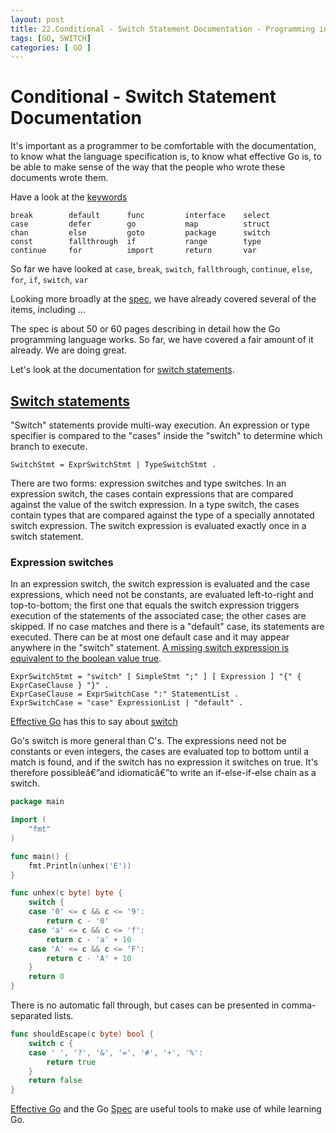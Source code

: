 ```yaml
---
layout: post
title: 22.Conditional - Switch Statement Documentation - Programming in GO
tags: [GO, SWITCH]
categories: [ GO ]
---
```


#  Conditional - Switch Statement Documentation

It's important as a programmer to be comfortable with the documentation, to know what the language specification is, to know what effective Go is, to be able to make sense of the way that the people who wrote these documents wrote them.

Have a look at the [keywords](https://golang.org/ref/spec#Keywords)

```
break        default      func         interface    select
case         defer        go           map          struct
chan         else         goto         package      switch
const        fallthrough  if           range        type
continue     for          import       return       var
```

So far we have looked at `case`, `break`, `switch`, `fallthrough`, `continue`, `else`, `for`, `if`, `switch`, `var`

Looking more broadly at the [spec](https://golang.org/ref/spec), we have already covered several of the items, including ...

The spec is about 50 or 60 pages describing in detail how the Go programming language works. So far, we have covered a fair amount of it already. We are doing great.

Let's look at the documentation for [switch statements](https://golang.org/ref/spec#Switch_statements).

## [Switch statements](https://golang.org/ref/spec#Switch_statements)

"Switch" statements provide multi-way execution. An expression or type specifier is compared to the "cases" inside the "switch" to determine which branch to execute.

```
SwitchStmt = ExprSwitchStmt | TypeSwitchStmt .
```

There are two forms: expression switches and type switches. In an expression switch, the cases contain expressions that are compared against the value of the switch expression. In a type switch, the cases contain types that are compared against the type of a specially annotated switch expression. The switch expression is evaluated exactly once in a switch statement.

### Expression switches

In an expression switch, the switch expression is evaluated and the case expressions, which need not be constants, are evaluated left-to-right and top-to-bottom; the first one that equals the switch expression triggers execution of the statements of the associated case; the other cases are skipped. If no case matches and there is a "default" case, its statements are executed. There can be at most one default case and it may appear anywhere in the "switch" statement. [A missing switch expression is equivalent to the boolean value true](https://play.golang.org/p/gM8k01Mnfn).

```
ExprSwitchStmt = "switch" [ SimpleStmt ";" ] [ Expression ] "{" { ExprCaseClause } "}" .
ExprCaseClause = ExprSwitchCase ":" StatementList .
ExprSwitchCase = "case" ExpressionList | "default" .
```

[Effective Go](https://golang.org/doc/effective_go.html) has this to say about [switch](https://golang.org/doc/effective_go.html#switch)

Go's switch is more general than C's. The expressions need not be constants or even integers, the cases are evaluated top to bottom until a match is found, and if the switch has no expression it switches on true. It's therefore possibleâ€”and idiomaticâ€”to write an if-else-if-else chain as a switch.

```go
package main

import (
	"fmt"
)

func main() {
	fmt.Println(unhex('E'))
}

func unhex(c byte) byte {
	switch {
	case '0' <= c && c <= '9':
		return c - '0'
	case 'a' <= c && c <= 'f':
		return c - 'a' + 10
	case 'A' <= c && c <= 'F':
		return c - 'A' + 10
	}
	return 0
}
```

There is no automatic fall through, but cases can be presented in comma-separated lists.

```go
func shouldEscape(c byte) bool {
	switch c {
	case ' ', '?', '&', '=', '#', '+', '%':
		return true
	}
	return false
}
```

[Effective Go](https://golang.org/doc/effective_go.html) and the Go [Spec](https://golang.org/ref/spec) are useful tools to make use of while learning Go.
